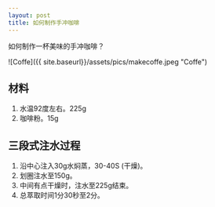 ```yaml
---
layout: post
title: 如何制作手冲咖啡
---
```


如何制作一杯美味的手冲咖啡？

![Coffe]({{ site.baseurl}}/assets/pics/makecoffe.jpeg "Coffe")


## 材料
1. 水温92度左右。225g
2. 咖啡粉。15g

## 三段式注水过程

1. 沿中心注入30g水焖蒸，30-40S (干燥)。
2. 划圈注水至150g。
3. 中间有点干燥时，注水至225g结束。
4. 总萃取时间1分30秒至2分。

